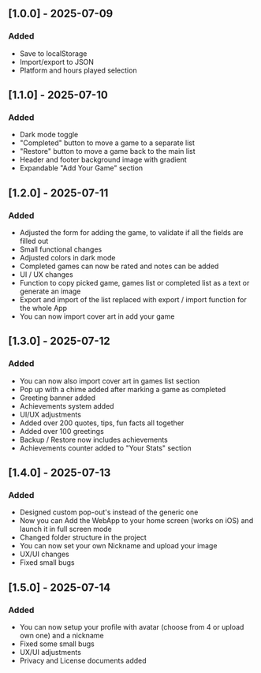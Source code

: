 ## [1.0.0] - 2025-07-09
### Added
- Save to localStorage
- Import/export to JSON
- Platform and hours played selection

## [1.1.0] - 2025-07-10
### Added
- Dark mode toggle
- "Completed" button to move a game to a separate list
- "Restore" button to move a game back to the main list
- Header and footer background image with gradient
- Expandable "Add Your Game" section

## [1.2.0] - 2025-07-11
### Added
- Adjusted the form for adding the game, to validate if all the fields are filled out
- Small functional changes
- Adjusted colors in dark mode
- Completed games can now be rated and notes can be added
- UI / UX changes
- Function to copy picked game, games list or completed list as a text or generate an image
- Export and import of the list replaced with export / import function for the whole App
- You can now import cover art in add your game

## [1.3.0] - 2025-07-12
### Added
- You can now also import cover art in games list section
- Pop up with a chime added after marking a game as completed
- Greeting banner added
- Achievements system added
- UI/UX adjustments
- Added over 200 quotes, tips, fun facts all together
- Added over 100 greetings
- Backup / Restore now includes achievements
- Achievements counter added to "Your Stats" section

## [1.4.0] - 2025-07-13
### Added
- Designed custom pop-out's instead of the generic one
- Now you can Add the WebApp to your home screen (works on iOS) and launch it in full screen mode
- Changed folder structure in the project
- You can now set your own Nickname and upload your image
- UX/UI changes
- Fixed small bugs

## [1.5.0] - 2025-07-14
### Added
- You can now setup your profile with avatar (choose from 4 or upload own one) and a nickname
- Fixed some small bugs
- UX/UI adjustments
- Privacy and License documents added